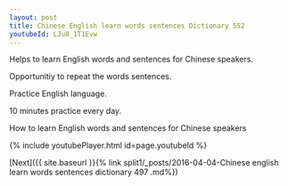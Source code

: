 ```yaml
---
layout: post
title: Chinese English learn words sentences Dictionary 552 
youtubeId: LJu8_1T1Evw
---
```

 
 
Helps to learn English words and sentences for Chinese speakers.

Opportunitiy to repeat the words sentences. 

Practice English language. 
 
10 minutes practice every day. 
 
How to learn English words and sentences for Chinese speakers 
 
{% include youtubePlayer.html id=page.youtubeId %}
 
 
[Next]({{ site.baseurl }}{% link  split1/_posts/2016-04-04-Chinese english learn words sentences dictionary 497 .md%})
 
